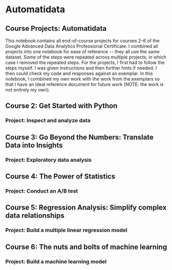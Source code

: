 # Automatidata
## Course Projects: Automatidata
This notebook contains all end-of-course projects for courses 2-6 of the Google Advanced Data Analytics Professional Certificate. 
I combined all projects into one notebook for ease of reference -- they all use the same dataset. Some of the steps were repeated across multiple projects, in which case I removed the repeated steps.
For the projects, I first had to follow the steps myself. I was given instructions and then further hints if needed. I then could check my code and responses against an exemplar. In this notebook, I combined my own work with the work from the exemplars so that I have an ideal reference document for future work (NOTE: the work is not enitrely my own). 
## **Course 2**: Get Started with Python
### **Project**: Inspect and analyze data
## **Course 3**: Go Beyond the Numbers: Translate Data into Insights
### **Project**: Exploratory data analysis
## **Course 4**: The Power of Statistics
### **Project**: Conduct an A/B test
## **Course 5**: Regression Analysis: Simplify complex data relationships
### **Project**: Build a multiple linear regression model
## **Course 6**: The nuts and bolts of machine learning
### **Project**: Build a machine learning model
